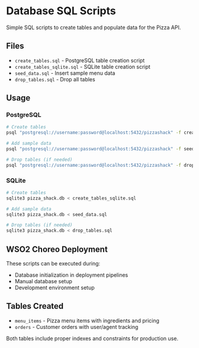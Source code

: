 # Database SQL Scripts

Simple SQL scripts to create tables and populate data for the Pizza API.

## Files

- `create_tables.sql` - PostgreSQL table creation script
- `create_tables_sqlite.sql` - SQLite table creation script  
- `seed_data.sql` - Insert sample menu data
- `drop_tables.sql` - Drop all tables

## Usage

### PostgreSQL

```bash
# Create tables
psql "postgresql://username:password@localhost:5432/pizzashack" -f create_tables.sql

# Add sample data
psql "postgresql://username:password@localhost:5432/pizzashack" -f seed_data.sql

# Drop tables (if needed)
psql "postgresql://username:password@localhost:5432/pizzashack" -f drop_tables.sql
```

### SQLite

```bash
# Create tables
sqlite3 pizza_shack.db < create_tables_sqlite.sql

# Add sample data
sqlite3 pizza_shack.db < seed_data.sql

# Drop tables (if needed)
sqlite3 pizza_shack.db < drop_tables.sql
```

## WSO2 Choreo Deployment

These scripts can be executed during:
- Database initialization in deployment pipelines
- Manual database setup
- Development environment setup

## Tables Created

- `menu_items` - Pizza menu items with ingredients and pricing
- `orders` - Customer orders with user/agent tracking

Both tables include proper indexes and constraints for production use.